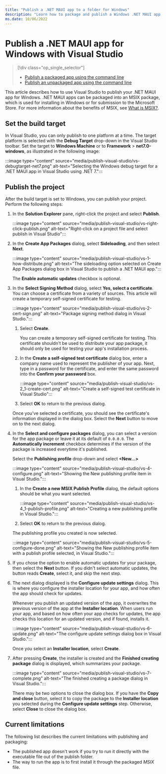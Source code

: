 ```yaml
---
title: "Publish a .NET MAUI app to a folder for Windows"
description: "Learn how to package and publish a Windows .NET MAUI app to a file share in Visual Studio."
ms.date: 10/06/2022
---
```


# Publish a .NET MAUI app for Windows with Visual Studio

> [!div class="op_single_selector"]
>
> - [Publish a packaged app using the command line](publish-cli.md)
> - [Publish an unpackaged app using the command line](publish-unpackaged-cli.md)

This article describes how to use Visual Studio to publish your .NET MAUI app for Windows. .NET MAUI apps can be packaged into an MSIX package, which is used for installing in Windows or for submission to the Microsoft Store. For more information about the benefits of MSIX, see [What is MSIX?](/windows/msix/overview).

## Set the build target

In Visual Studio, you can only publish to one platform at a time. The target platform is selected with the **Debug Target** drop-down in the Visual Studio toolbar. Set the target to **Windows Machine** or to **Framework** > **net7.0-windows**, as illustrated in the following image:

:::image type="content" source="media/publish-visual-studio/vs-debugtarget-net7.png" alt-text="Selecting the Windows debug target for a .NET MAUI app in Visual Studio using .NET 7.":::

## Publish the project

After the build target is set to Windows, you can publish your project. Perform the following steps:

01. In the **Solution Explorer** pane, right-click the project and select **Publish**.

    :::image type="content" source="media/publish-visual-studio/vs-right-click-publish.png" alt-text="Right-click on a project file and select publish in Visual Studio":::

01. In the **Create App Packages** dialog, select **Sideloading**, and then select **Next**.

    :::image type="content" source="media/publish-visual-studio/vs-1-how-distribute.png" alt-text="The sideloading option selected on Create App Packages dialog box in Visual Studio to publish a .NET MAUI app.":::

    The **Enable automatic updates** checkbox is optional.
    <!--
    > [!TIP]
    > Publishing to the Microsoft Store is described in the article [Publish a .NET MAUI app to the Microsoft Store](publish-visual-studio-store.md).
    -->

01. In the **Select Signing Method** dialog, select **Yes, select a certificate**. You can choose a certificate from a variety of sources. This article will create a temporary self-signed certificate for testing.

    :::image type="content" source="media/publish-visual-studio/vs-2-cert-sign.png" alt-text="Package signing method dialog in Visual Studio.":::

    01. Select **Create**.

        You can create a temporary self-signed certificate for testing. This certificate shouldn't be used to distribute your app package, it should only be used for testing your app's installation process.

    01. In the **Create a self-signed test certificate** dialog box, enter a company name used to represent the publisher of your app. Next, type in a password for the certificate, and enter the same password into the **Confirm your password** box.

        :::image type="content" source="media/publish-visual-studio/vs-2_1-create-cert.png" alt-text="Create a self-signed test certificate in Visual Studio":::

    01. Select **OK** to return to the previous dialog.

    Once you've selected a certificate, you should see the certificate's information displayed in the dialog box. Select the **Next** button to move on to the next dialog.

01. In the **Select and configure packages** dialog, you can select a version for the app package or leave it at its default of `0.0.0.0`. The **Automatically increment** checkbox determines if the version of the package is increased everytime it's published.

    Select the **Publishing profile** drop-down and select **\<New...>**

    :::image type="content" source="media/publish-visual-studio/vs-4-configure.png" alt-text="Showing the New publishing profile item in Visual Studio.":::

    01. In the **Create a new MSIX Publish Profile** dialog, the default options should be what you want selected.

        :::image type="content" source="media/publish-visual-studio/vs-4_1-publish-profile.png" alt-text="Creating a new publishing profile in Visual Studio.":::

    01. Select **OK** to return to the previous dialog.

    The publishing profile you created is now selected.

    :::image type="content" source="media/publish-visual-studio/vs-5-configure-done.png" alt-text="Showing the New publishing profile item with a publish profile selected, in Visual Studio.":::

01. If you chose the option to enable automatic updates for your package, then select the **Next** button. If you didn't select automatic updates, the button reads **Create**, select it, and skip the next step.

01. The next dialog displayed is the **Configure update settings** dialog. This is where you configure the installer location for your app, and how often the app should check for updates.

    Whenever you publish an updated version of the app, it overwrites the previous version of the app at the **Installer location**. When users run your app, and based on how often your app checks for updates, the app checks this location for an updated version, and if found, installs it.

    :::image type="content" source="media/publish-visual-studio/vs-6-update.png" alt-text="The configure update settings dialog box in Visual Studio.":::

    Once you select an **Installer location**, select **Create**.

01. After pressing **Create**, the installer is created and the **Finished creating package** dialog is displayed, which summarizes your package.

    :::image type="content" source="media/publish-visual-studio/vs-7-complete.png" alt-text="The finished creating a package dialog in Visual Studio.":::

    There may be two options to close the dialog box. If you have the **Copy and close** button, select it to copy the package to the **Installer location** you selected during the **Configure update settings** step. Otherwise, select **Close** to close the dialog box.

## Current limitations

The following list describes the current limitations with publishing and packaging:

- The published app doesn't work if you try to run it directly with the executable file out of the publish folder.
- The way to run the app is to first install it through the packaged _MSIX_ file.
